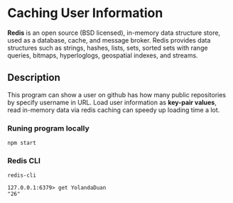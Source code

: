 # Caching User Information

**Redis** is an open source (BSD licensed), in-memory data structure store, used as a database, cache, and message broker. Redis provides data structures such as strings, hashes, lists, sets, sorted sets with range queries, bitmaps, hyperloglogs, geospatial indexes, and streams.

## Description
This program can show a user on github has how many public repositories by specify username in URL. Load user information as __key-pair values__, read in-memory data via redis caching can speedy up loading time a lot.  

### Runing program locally 
`npm start`

### Redis CLI
`redis-cli`
```
127.0.0.1:6379> get YolandaDuan
"26"
```



